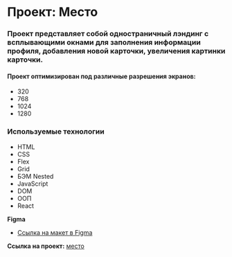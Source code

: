 # Проект: Место

### Проект представляет собой одностраничный лэндинг с всплывающими окнами для заполнения информации профиля, добавления новой карточки, увеличения картинки карточки.

#### Проект оптимизирован под различные разрешения экранов:

* 320
* 768
* 1024
* 1280

### **Используемые технологии**
* HTML
* CSS
* Flex
* Grid
* БЭМ Nested
* JavaScript
* DOM
* ООП
* React

**Figma**

* [Ссылка на макет в Figma](https://www.figma.com/file/2cn9N9jSkmxD84oJik7xL7/JavaScript.-Sprint-4?node-id=28212%3A326&t=kkUQtqLoduo8LxPu-0)


**Ссылка на проект:** [место](https://yarikbegin.github.io/mesto/)
